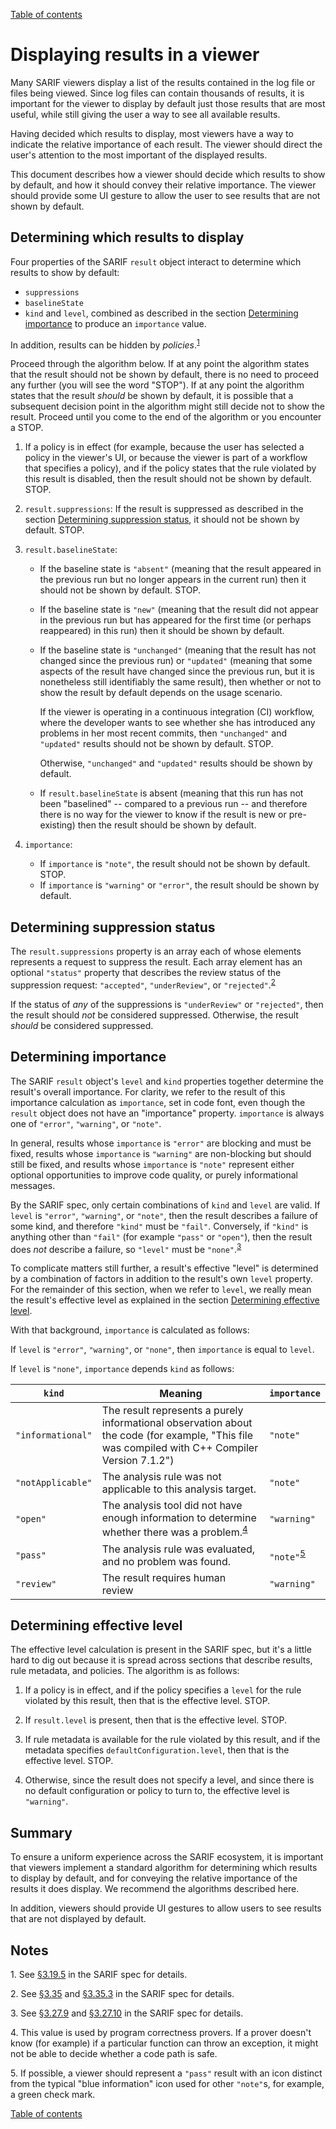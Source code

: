 [Table of contents](../README.md#contents)

# Displaying results in a viewer

Many SARIF viewers display a list of the results contained in the log file or files being viewed. Since log files can contain thousands of results, it is important for the viewer to display by default just those results that are most useful, while still giving the user a way to see all available results.

Having decided which results to display, most viewers have a way to indicate the relative importance of each result. The viewer should direct the user's attention to the most important of the displayed results.

This document describes how a viewer should decide which results to show by default,
and how it should convey their relative importance. The viewer should provide some UI gesture to allow the user to see results that are not shown by default.

## Determining which results to display

Four properties of the SARIF `result` object interact to determine which results to show by default:

- `suppressions`
- `baselineState`
- `kind` and `level`, combined as described in the section <a href="#importance">Determining importance</a> to produce an `importance` value.

In addition, results can be hidden by _policies_.<sup><a href="#note-1">1</a></sup>

Proceed through the algorithm below. If at any point the algorithm states that the result should not be shown by default, there is no need to proceed any further (you will see the word "STOP"). If at any point the algorithm states that the result _should_ be shown by default, it is possible that a subsequent decision point in the algorithm might still decide not to show the result. Proceed until you come to the end of the algorithm or you encounter a STOP.

1. If a policy is in effect (for example, because the user has selected a policy in the viewer's UI, or because the viewer is part of a workflow that specifies a policy), and if the policy states that the rule violated by this result is disabled, then the result should not be shown by default. STOP.

2. `result.suppressions`: If the result is suppressed as described in the section <a href="#suppression-status">Determining suppression status</a>, it should not be shown by default. STOP.

3. `result.baselineState`:

    - If the baseline state is `"absent"` (meaning that the result appeared in the previous run but no longer appears in the current run) then it should not be shown by default. STOP.

    - If the baseline state is `"new"` (meaning that the result did not appear in the previous run but has appeared for the first time (or perhaps reappeared) in this run) then it should be shown by default.

    - If the baseline state is `"unchanged"` (meaning that the result has not changed since the previous run) or `"updated"` (meaning that some aspects of the result have changed since the previous run, but it is nonetheless still identifiably the same result), then whether or not to show the result by default depends on the usage scenario.

        If the viewer is operating in a continuous integration (CI) workflow, where the developer wants to see whether she has introduced any problems in her most recent commits, then `"unchanged"` and `"updated"` results should not be shown by default. STOP.

        Otherwise, `"unchanged"` and `"updated"` results should be shown by default.

    - If `result.baselineState` is absent (meaning that this run has not been "baselined" -- compared to a previous run -- and therefore there is no way for the viewer to know if the result is new or pre-existing) then the result should be shown by default.

4. `importance`:

    - If `importance` is `"note"`, the result should not be shown by default. STOP.
    - If `importance` is `"warning"` or `"error"`, the result should be shown by default.

## <a id="suppression-status"></a>Determining suppression status

The `result.suppressions` property is an array each of whose elements represents a request to suppress the result. Each array element has an optional `"status"` property that describes the review status of the suppression request: `"accepted"`, `"underReview"`, or `"rejected"`.<sup><a href="#note-2">2</a></sup>

If the status of _any_ of the suppressions is `"underReview"` or `"rejected"`, then the result should _not_ be considered suppressed. Otherwise, the result _should_ be considered suppressed.

## <a id="importance"></a>Determining importance

The SARIF `result` object's `level` and `kind` properties together determine the result's  overall importance. For clarity, we refer to the result of this importance calculation as `importance`, set in code font, even though the `result` object does not have an "importance" property. `importance` is always one of `"error"`, `"warning"`, or `"note"`.

In general, results whose `importance` is `"error"` are blocking and must be fixed, results whose `importance` is `"warning"` are non-blocking but should still be fixed, and results whose `importance` is `"note"` represent either optional opportunities to improve code quality, or purely informational messages.

By the SARIF spec, only certain combinations of `kind` and `level` are valid. If `level` is `"error"`, `"warning"`, or `"note"`, then the result describes a failure of some kind, and therefore `"kind"` must be `"fail"`. Conversely, if `"kind"` is anything other than `"fail"` (for example `"pass"` or `"open"`), then the result does _not_ describe a failure, so `"level"` must be `"none"`.<sup><a href="#note-3">3</a></sup>

To complicate matters still further, a result's effective "level" is determined by a combination of factors in addition to the result's own `level` property. For the remainder of this section, when we refer to `level`, we really mean the result's effective level as explained in the section <a href="#effective-level">Determining effective level</a>.

With that background, `importance` is calculated as follows:

If `level` is `"error"`, `"warning"`, or `"none"`, then `importance` is equal to `level`.

If `level` is `"none"`, `importance` depends `kind` as follows:

| `kind` | Meaning | `importance` |
| --- | --- | --- |
| `"informational"` | The result represents a purely informational observation about the code (for example, "This file was compiled with C++ Compiler Version 7.1.2") | `"note"` |
| `"notApplicable"` | The analysis rule was not applicable to this analysis target. | `"note"` |
| `"open"` | The analysis tool did not have enough information to determine whether there was a problem.<sup><a href="#note-4">4</a></sup> | `"warning"` |
| `"pass"` | The analysis rule was evaluated, and no problem was found. | `"note"`<sup><a href="#note-5">5</a></sup> |
| `"review"` | The result requires human review | `"warning"` |

## <a id="effective-level"></a>Determining effective level

The effective level calculation is present in the SARIF spec, but it's a little hard to dig out because it is spread across sections that describe results, rule metadata, and policies. The algorithm is as follows:

1. If a policy is in effect, and if the policy specifies a `level` for the rule violated by this result, then that is the effective level. STOP.

2. If `result.level` is present, then that is the effective level. STOP.

3. If rule metadata is available for the rule violated by this result, and if the metadata specifies `defaultConfiguration.level`, then that is the effective level. STOP.

4. Otherwise, since the result does not specify a level, and since there is no default configuration or policy to turn to, the effective level is `"warning"`.

## Summary

To ensure a uniform experience across the SARIF ecosystem, it is important that viewers implement a standard algorithm for determining which results to display by default, and for conveying the relative importance of the results it does display. We recommend the algorithms described here.

In addition, viewers should provide UI gestures to allow users to see results that are not displayed by default.

## Notes

<a id="note-1"></a>1. See [§3.19.5](https://docs.oasis-open.org/sarif/sarif/v2.1.0/os/sarif-v2.1.0-os.html#_Toc34317538) in the SARIF spec for details.

<a id="note-2"></a>2. See [§3.35](https://docs.oasis-open.org/sarif/sarif/v2.1.0/os/sarif-v2.1.0-os.html#_Toc34317733) and [§3.35.3](https://docs.oasis-open.org/sarif/sarif/v2.1.0/os/sarif-v2.1.0-os.html#_Toc34317736) in the SARIF spec for details.

<a id="note-3"></a>3. See [§3.27.9](https://docs.oasis-open.org/sarif/sarif/v2.1.0/os/sarif-v2.1.0-os.html#_Toc34317647) and [§3.27.10](https://docs.oasis-open.org/sarif/sarif/v2.1.0/os/sarif-v2.1.0-os.html#_Toc34317648) in the SARIF spec for details.

<a id="note-4"></a>4. This value is used by program correctness provers. If a prover doesn't know (for example) if a particular function can throw an exception, it might not be able to decide whether a code path is safe.

<a id="note-5"></a>5. If possible, a viewer should represent a `"pass"` result with an icon distinct from the typical "blue information" icon used for other `"note"`s, for example, a green check mark.

[Table of contents](../README.md#contents)